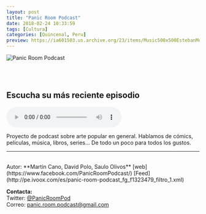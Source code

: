 ```yaml
---
layout: post
title: "Panic Room Podcast"
date: 2018-02-24 10:33:59
tags: [Cultura]
categories: [Quincenal, Peru]
preview: https://ia601503.us.archive.org/23/items/Music500x500EstebanMontoya/300-SauloOlivos.jpg
---
```


![Panic Room Podcast](https://ia601503.us.archive.org/23/items/Music500x500EstebanMontoya/500x500-SauloOlivos.jpg)

<br/>
<br/>

## Escucha su más reciente episodio

<!--reproductor-feed=http://pe.ivoox.com/es/panic-room-podcast_fg_f1323479_filtro_1.xml-->
<!--reproductor-start-->
<audio id="audio" preload="auto" controls="" src="http://pe.ivoox.com/es/episodio-43-una-increible-secuela-pixar_mf_26719340_feed_1.mp3"></audio>
<!--reproductor-end-->

Proyecto de podcast sobre arte popular en general. Hablamos de cómics, películas, música, libros, series... De todo un poco para todos los gustos.  

_ _ _
<br>
Autor: **Martin Cano, David Polo, Saulo Olivos**  
[web](https://www.facebook.com/PanicRoomPodcast/)  
[Feed](http://pe.ivoox.com/es/panic-room-podcast_fg_f1323479_filtro_1.xml)  


**Contacta:**  
Twitter: [@PanicRoomPod](https://twitter.com/PanicRoomPod)  
Correo: [panic.room.podcast@gmail.com](mailto:panic.room.podcast@gmail.com)  
